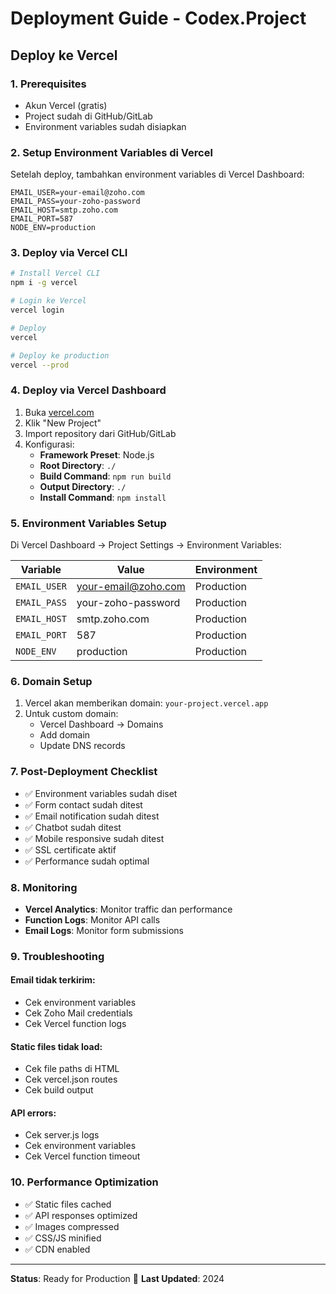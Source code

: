 # Deployment Guide - Codex.Project

## Deploy ke Vercel

### 1. Prerequisites
- Akun Vercel (gratis)
- Project sudah di GitHub/GitLab
- Environment variables sudah disiapkan

### 2. Setup Environment Variables di Vercel

Setelah deploy, tambahkan environment variables di Vercel Dashboard:

```
EMAIL_USER=your-email@zoho.com
EMAIL_PASS=your-zoho-password
EMAIL_HOST=smtp.zoho.com
EMAIL_PORT=587
NODE_ENV=production
```

### 3. Deploy via Vercel CLI

```bash
# Install Vercel CLI
npm i -g vercel

# Login ke Vercel
vercel login

# Deploy
vercel

# Deploy ke production
vercel --prod
```

### 4. Deploy via Vercel Dashboard

1. Buka [vercel.com](https://vercel.com)
2. Klik "New Project"
3. Import repository dari GitHub/GitLab
4. Konfigurasi:
   - **Framework Preset**: Node.js
   - **Root Directory**: `./`
   - **Build Command**: `npm run build`
   - **Output Directory**: `./`
   - **Install Command**: `npm install`

### 5. Environment Variables Setup

Di Vercel Dashboard → Project Settings → Environment Variables:

| Variable | Value | Environment |
|----------|-------|-------------|
| `EMAIL_USER` | your-email@zoho.com | Production |
| `EMAIL_PASS` | your-zoho-password | Production |
| `EMAIL_HOST` | smtp.zoho.com | Production |
| `EMAIL_PORT` | 587 | Production |
| `NODE_ENV` | production | Production |

### 6. Domain Setup

1. Vercel akan memberikan domain: `your-project.vercel.app`
2. Untuk custom domain:
   - Vercel Dashboard → Domains
   - Add domain
   - Update DNS records

### 7. Post-Deployment Checklist

- ✅ Environment variables sudah diset
- ✅ Form contact sudah ditest
- ✅ Email notification sudah ditest
- ✅ Chatbot sudah ditest
- ✅ Mobile responsive sudah ditest
- ✅ SSL certificate aktif
- ✅ Performance sudah optimal

### 8. Monitoring

- **Vercel Analytics**: Monitor traffic dan performance
- **Function Logs**: Monitor API calls
- **Email Logs**: Monitor form submissions

### 9. Troubleshooting

#### Email tidak terkirim:
- Cek environment variables
- Cek Zoho Mail credentials
- Cek Vercel function logs

#### Static files tidak load:
- Cek file paths di HTML
- Cek vercel.json routes
- Cek build output

#### API errors:
- Cek server.js logs
- Cek environment variables
- Cek Vercel function timeout

### 10. Performance Optimization

- ✅ Static files cached
- ✅ API responses optimized
- ✅ Images compressed
- ✅ CSS/JS minified
- ✅ CDN enabled

---

**Status**: Ready for Production 🚀
**Last Updated**: 2024 